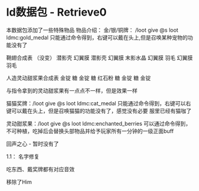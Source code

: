 # ld数据包 - Retrieve0
本数据包添加了一些特殊物品
物品介绍：
金/银/铜牌： /loot give @s loot ldmc:gold_medal 只能通过命令得到，右键可以戴在头上,但是召唤某种宠物的功能没有了


鞘翅合成表 （没变）
潜影壳   幻翼膜  潜影壳
幻翼膜 末影水晶 幻翼膜
羽毛     幻翼膜     羽毛

人造灵动甜浆果合成表
金锭 糖 金锭
糖 红石粉 糖
金锭 糖 金锭

与指令拿到的灵动甜浆果有一点点不一样，但是效果一样

猫猫奖牌：/loot give @s loot ldmc:cat_medal 只能通过命令得到，右键可以右键可以戴在头上，但是召唤猫猫的功能没有了，感觉没有必要 服里已经有猫咖了

灵动甜浆果：/loot give @s loot ldmc:enchanted_berries 可以通过命令得到，不可种植，吃掉后会替换头部物品并给予玩家所有一分钟的一级正面buff

回声之心 - 暂时没有了

1.1：
名字修复

吃东西、戴奖牌都有对应音效

移除了Him
